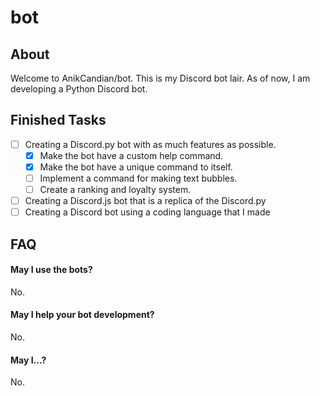 # bot

## About

Welcome to AnikCandian/bot. This is my Discord bot lair. As of now, I am developing a Python Discord bot.



## Finished Tasks
- [ ] Creating a Discord.py bot with as much features as possible.
  - [x] Make the bot have a custom help command.
  - [x] Make the bot have a unique command to itself.
  - [ ] Implement a command for making text bubbles.
  - [ ] Create a ranking and loyalty system.
 - [ ] Creating a Discord.js bot that is a replica of the Discord.py
 - [ ] Creating a Discord bot using a coding language that I made
 
## FAQ

#### May I use the bots?
No.

#### May I help your bot development?
No.

#### May I...?
No.
